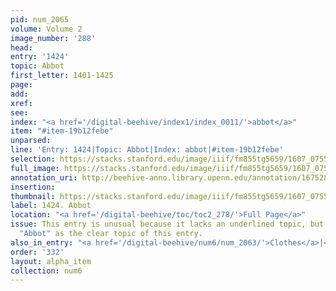 ```yaml
---
pid: num_2065
volume: Volume 2
image_number: '288'
head:
entry: '1424'
topic: Abbot
first_letter: 1401-1425
page:
add:
xref:
see:
index: "<a href='/digital-beehive/index1/index_0011/'>abbot</a>"
item: "#item-19b12febe"
unparsed:
line: 'Entry: 1424|Topic: Abbot|Index: abbot|#item-19b12febe'
selection: https://stacks.stanford.edu/image/iiif/fm855tg5659/1607_0755/894,3883,1228,144/full/0/default.jpg
full_image: https://stacks.stanford.edu/image/iiif/fm855tg5659/1607_0755/full/full/0/default.jpg
annotation_uri: http://beehive-anno.library.upenn.edu/annotation/1675283938356
insertion:
thumbnail: https://stacks.stanford.edu/image/iiif/fm855tg5659/1607_0755/894,3883,600,180/250,/0/default.jpg
label: 1424. Abbot
location: "<a href='/digital-beehive/toc/toc2_278/'>Full Page</a>"
issue: This entry is unusual because it lacks an underlined topic, but we have listed
  "Abbot" as the clear topic of this entry.
also_in_entry: "<a href='/digital-beehive/num6/num_2063/'>Clothes</a>|<a href='/digital-beehive/num6/num_2064/'>Governess</a>"
order: '332'
layout: alpha_item
collection: num6
---
```

